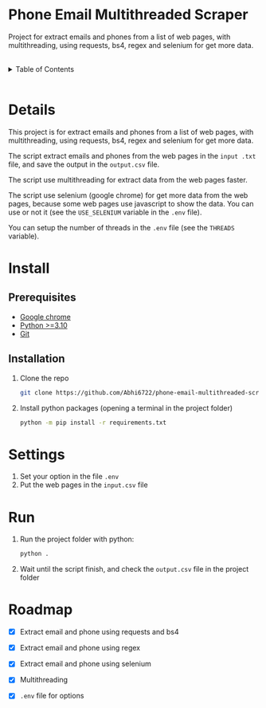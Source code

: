 # Phone Email Multithreaded Scraper

Project for extract emails and phones from a list of web pages, with multithreading, using requests, bs4, regex and selenium for get more data.

</div><br><details>
            <summary>Table of Contents</summary>
            <ol>
<li><a href='#details'>Details</a></li>
<li><a href='#install'>Install</a></li>
<li><a href='#settings'>Settings</a></li>
<li><a href='#run'>Run</a></li>
<li><a href='#roadmap'>Roadmap</a></li></ol>
        </details><br>

# Details

This project is for extract emails and phones from a list of web pages, with multithreading, using requests, bs4, regex and selenium for get more data.

The script extract emails and phones from the web pages in the `input .txt` file, and save the output in the `output.csv` file.

The script use multithreading for extract data from the web pages faster.

The script use selenium (google chrome) for get more data from the web pages, because some web pages use javascript to show the data. You can use or not it (see the `USE_SELENIUM` variable in the `.env` file).

You can setup the number of threads in the `.env` file (see the `THREADS` variable).

# Install

## Prerequisites

* [Google chrome](https://www.google.com/intl/es-419/chrome/)
* [Python >=3.10](https://www.python.org/)
* [Git](https://git-scm.com/)

## Installation

1. Clone the repo
   ```sh
   git clone https://github.com/Abhi6722/phone-email-multithreaded-scraper
   ```
2. Install python packages (opening a terminal in the project folder)
   ```sh
   python -m pip install -r requirements.txt 
   ```

# Settings

1. Set your option in the file `.env`
2. Put the web pages in the `input.csv` file

# Run

1. Run the project folder with python: 
    ```sh
    python .
    ```
2. Wait until the script finish, and check the `output.csv` file in the project folder

# Roadmap

- [x] Extract email and phone using requests and bs4
- [x] Extract email and phone using regex
- [x] Extract email and phone using selenium
- [x] Multithreading
- [x] `.env` file for options


